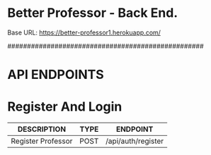 # Better Professor - Back End.

Base URL: https://better-professor1.herokuapp.com/

##################################################

# API ENDPOINTS 

# Register And Login 

| DESCRIPTION | TYPE | ENDPOINT |
| ----------- | ---- | -------- | 
| Register Professor | POST | /api/auth/register |